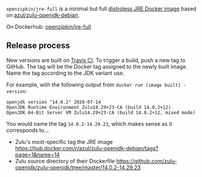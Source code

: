`openzipkin/jre-full` is a minimal but full [distroless JRE Docker image](https://github.com/GoogleContainerTools/distroless) based on [azul/zulu-openjdk-debian](https://github.com/zulu-openjdk/zulu-openjdk/tree/master/debian/11-latest).

On Dockerhub: [openzipkin/jre-full](https://hub.docker.com/r/openzipkin/jre-full/)

## Release process

New versions are built on [Travis CI](https://travis-ci.org/openzipkin/docker-jre-full). To trigger a build, push a new tag to GitHub. The tag will be the Docker tag assigned to the newly built image. Name the tag according to the JDK variant use.

For example, with the following output from `docker run (image built) -version`:
```
openjdk version "14.0.2" 2020-07-14
OpenJDK Runtime Environment Zulu14.29+23-CA (build 14.0.2+12)
OpenJDK 64-Bit Server VM Zulu14.29+23-CA (build 14.0.2+12, mixed mode)
```

You would name the tag `14.0.2-14.29.23`, which makes sense as it corresponds to...
 * Zulu's most-specific tag the JRE image https://hub.docker.com/r/azul/zulu-openjdk-debian/tags?page=1&name=14
 * Zulu source directory of their Dockerfile https://github.com/zulu-openjdk/zulu-openjdk/tree/master/14.0.2-14.29.23
